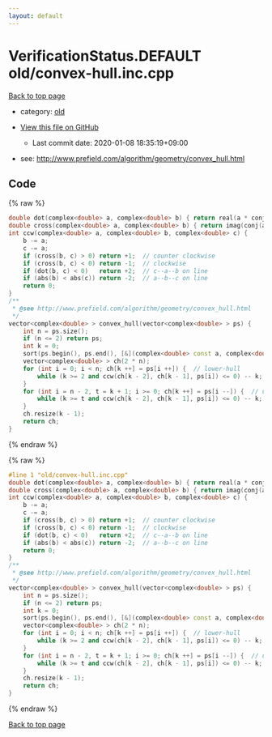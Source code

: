 ```yaml
---
layout: default
---
```


<!-- mathjax config similar to math.stackexchange -->
<script type="text/javascript" async
  src="https://cdnjs.cloudflare.com/ajax/libs/mathjax/2.7.5/MathJax.js?config=TeX-MML-AM_CHTML">
</script>
<script type="text/x-mathjax-config">
  MathJax.Hub.Config({
    TeX: { equationNumbers: { autoNumber: "AMS" }},
    tex2jax: {
      inlineMath: [ ['$','$'] ],
      processEscapes: true
    },
    "HTML-CSS": { matchFontHeight: false },
    displayAlign: "left",
    displayIndent: "2em"
  });
</script>

<script type="text/javascript" src="https://cdnjs.cloudflare.com/ajax/libs/jquery/3.4.1/jquery.min.js"></script>
<script src="https://cdn.jsdelivr.net/npm/jquery-balloon-js@1.1.2/jquery.balloon.min.js" integrity="sha256-ZEYs9VrgAeNuPvs15E39OsyOJaIkXEEt10fzxJ20+2I=" crossorigin="anonymous"></script>
<script type="text/javascript" src="../../assets/js/copy-button.js"></script>
<link rel="stylesheet" href="../../assets/css/copy-button.css" />


# VerificationStatus.DEFAULT old/convex-hull.inc.cpp

<a href="../../index.html">Back to top page</a>

* category: <a href="../../index.html#149603e6c03516362a8da23f624db945">old</a>
* <a href="{{ site.github.repository_url }}/blob/master/old/convex-hull.inc.cpp">View this file on GitHub</a>
    - Last commit date: 2020-01-08 18:35:19+09:00


* see: <a href="http://www.prefield.com/algorithm/geometry/convex_hull.html">http://www.prefield.com/algorithm/geometry/convex_hull.html</a>


## Code

<a id="unbundled"></a>
{% raw %}
```cpp
double dot(complex<double> a, complex<double> b) { return real(a * conj(b)); }
double cross(complex<double> a, complex<double> b) { return imag(conj(a) * b); }
int ccw(complex<double> a, complex<double> b, complex<double> c) {
    b -= a;
    c -= a;
    if (cross(b, c) > 0) return +1;  // counter clockwise
    if (cross(b, c) < 0) return -1;  // clockwise
    if (dot(b, c) < 0)   return +2;  // c--a--b on line
    if (abs(b) < abs(c)) return -2;  // a--b--c on line
    return 0;
}
/**
 * @see http://www.prefield.com/algorithm/geometry/convex_hull.html
 */
vector<complex<double> > convex_hull(vector<complex<double> > ps) {
    int n = ps.size();
    if (n <= 2) return ps;
    int k = 0;
    sort(ps.begin(), ps.end(), [&](complex<double> const a, complex<double> const b) { return make_pair(a.real(), a.imag()) < make_pair(b.real(), b.imag()); });
    vector<complex<double> > ch(2 * n);
    for (int i = 0; i < n; ch[k ++] = ps[i ++]) {  // lower-hull
        while (k >= 2 and ccw(ch[k - 2], ch[k - 1], ps[i]) <= 0) -- k;
    }
    for (int i = n - 2, t = k + 1; i >= 0; ch[k ++] = ps[i --]) {  // upper-hull
        while (k >= t and ccw(ch[k - 2], ch[k - 1], ps[i]) <= 0) -- k;
    }
    ch.resize(k - 1);
    return ch;
}

```
{% endraw %}

<a id="bundled"></a>
{% raw %}
```cpp
#line 1 "old/convex-hull.inc.cpp"
double dot(complex<double> a, complex<double> b) { return real(a * conj(b)); }
double cross(complex<double> a, complex<double> b) { return imag(conj(a) * b); }
int ccw(complex<double> a, complex<double> b, complex<double> c) {
    b -= a;
    c -= a;
    if (cross(b, c) > 0) return +1;  // counter clockwise
    if (cross(b, c) < 0) return -1;  // clockwise
    if (dot(b, c) < 0)   return +2;  // c--a--b on line
    if (abs(b) < abs(c)) return -2;  // a--b--c on line
    return 0;
}
/**
 * @see http://www.prefield.com/algorithm/geometry/convex_hull.html
 */
vector<complex<double> > convex_hull(vector<complex<double> > ps) {
    int n = ps.size();
    if (n <= 2) return ps;
    int k = 0;
    sort(ps.begin(), ps.end(), [&](complex<double> const a, complex<double> const b) { return make_pair(a.real(), a.imag()) < make_pair(b.real(), b.imag()); });
    vector<complex<double> > ch(2 * n);
    for (int i = 0; i < n; ch[k ++] = ps[i ++]) {  // lower-hull
        while (k >= 2 and ccw(ch[k - 2], ch[k - 1], ps[i]) <= 0) -- k;
    }
    for (int i = n - 2, t = k + 1; i >= 0; ch[k ++] = ps[i --]) {  // upper-hull
        while (k >= t and ccw(ch[k - 2], ch[k - 1], ps[i]) <= 0) -- k;
    }
    ch.resize(k - 1);
    return ch;
}

```
{% endraw %}

<a href="../../index.html">Back to top page</a>

